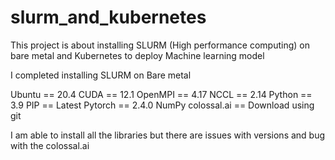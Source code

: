 # slurm_and_kubernetes
This project is about  installing SLURM (High performance computing) on bare metal and Kubernetes to deploy Machine learning model

I completed installing SLURM on Bare metal

Ubuntu == 20.4
CUDA == 12.1
OpenMPI == 4.17
NCCL == 2.14
Python == 3.9
PIP == Latest
Pytorch == 2.4.0
NumPy
colossal.ai == Download using git

I am able to install all the libraries but there are issues with versions and bug with the colossal.ai


